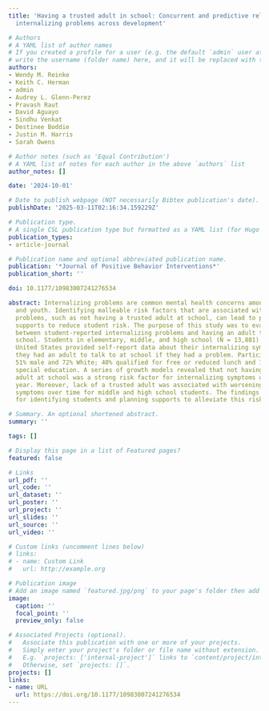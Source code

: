 ```yaml
---
title: 'Having a trusted adult in school: Concurrent and predictive relations with
  internalizing problems across development'

# Authors
# A YAML list of author names
# If you created a profile for a user (e.g. the default `admin` user at `content/authors/admin/`), 
# write the username (folder name) here, and it will be replaced with their full name and linked to their profile.
authors:
- Wendy M. Reinke
- Keith C. Herman
- admin
- Audrey L. Glenn-Perez
- Pravash Raut
- David Aguayo
- Sindhu Venkat
- Destinee Boddie
- Justin M. Harris
- Sarah Owens

# Author notes (such as 'Equal Contribution')
# A YAML list of notes for each author in the above `authors` list
author_notes: []

date: '2024-10-01'

# Date to publish webpage (NOT necessarily Bibtex publication's date).
publishDate: '2025-03-11T02:16:34.159229Z'

# Publication type.
# A single CSL publication type but formatted as a YAML list (for Hugo requirements).
publication_types:
- article-journal

# Publication name and optional abbreviated publication name.
publication: '*Journal of Positive Behavior Interventions*'
publication_short: ''

doi: 10.1177/10983007241276534

abstract: Internalizing problems are common mental health concerns among children
  and youth. Identifying malleable risk factors that are associated with internalizing
  problems, such as not having a trusted adult at school, can lead to positive behavior
  supports to reduce student risk. The purpose of this study was to evaluate the association
  between student-reported internalizing problems and having an adult to talk to at
  school. Students in elementary, middle, and high school (N = 13,881) in the Midwestern
  United States provided self-report data about their internalizing symptoms and whether
  they had an adult to talk to at school if they had a problem. Participants were
  51% male and 72% White; 40% qualified for free or reduced lunch and 12% were in
  special education. A series of growth models revealed that not having a trusted
  adult at school was a strong risk factor for internalizing symptoms over the school
  year. Moreover, lack of a trusted adult was associated with worsening internalizing
  symptoms over time for middle and high school students. The findings have implications
  for identifying students and planning supports to alleviate this risk.

# Summary. An optional shortened abstract.
summary: ''

tags: []

# Display this page in a list of Featured pages?
featured: false

# Links
url_pdf: ''
url_code: ''
url_dataset: ''
url_poster: ''
url_project: ''
url_slides: ''
url_source: ''
url_video: ''

# Custom links (uncomment lines below)
# links:
# - name: Custom Link
#   url: http://example.org

# Publication image
# Add an image named `featured.jpg/png` to your page's folder then add a caption below.
image:
  caption: ''
  focal_point: ''
  preview_only: false

# Associated Projects (optional).
#   Associate this publication with one or more of your projects.
#   Simply enter your project's folder or file name without extension.
#   E.g. `projects: ['internal-project']` links to `content/project/internal-project/index.md`.
#   Otherwise, set `projects: []`.
projects: []
links:
- name: URL
  url: https://doi.org/10.1177/10983007241276534
---
```



